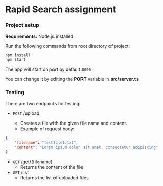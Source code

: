 # **Rapid Search assignment**

### **Project setup**
**Requirements:** Node.js installed

Run the following commands from root directory of project:
```
npm install
npm start
```

The app will start on port by default `8000`

You can change it by editing the **PORT** variable in **src/server.ts**

### **Testing**
There are two endpoints for testing:
- `POST` /upload

  - Creates a file with the given file name and content.
  - Example of request body:
```json
{
    "filename": "testfile1.txt",
    "content": "Lorem ipsum dolor sit amet, consectetur adipiscing"
}
```

- `GET` /get/{filename}
    - Returns the content of the file
- `GET` /list
    - Returns the list of uploaded files